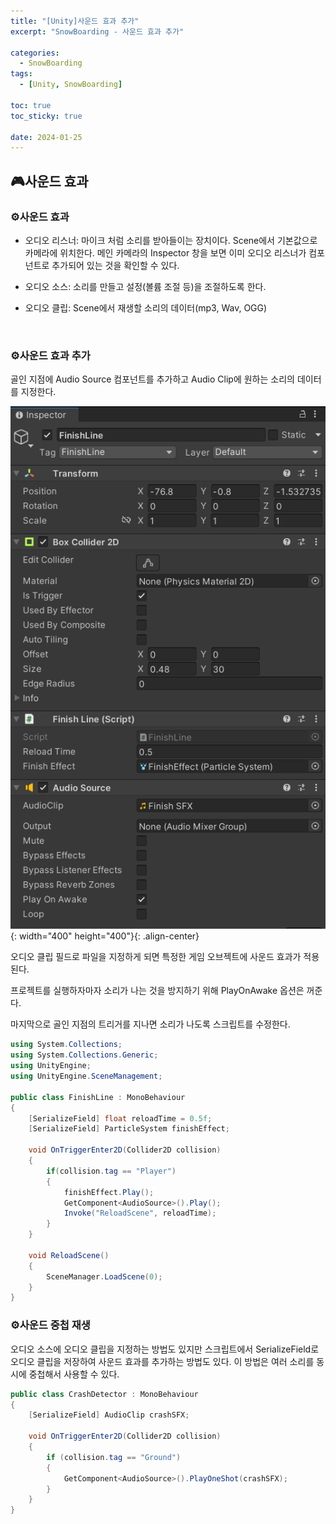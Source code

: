 ```yaml
---
title: "[Unity]사운드 효과 추가"
excerpt: "SnowBoarding - 사운드 효과 추가"

categories:
  - SnowBoarding
tags:
  - [Unity, SnowBoarding]

toc: true
toc_sticky: true

date: 2024-01-25
---
```


## 🎮사운드 효과
### ⚙️사운드 효과

* 오디오 리스너: 마이크 처럼 소리를 받아들이는 장치이다. Scene에서 기본값으로 카메라에 위치한다. 메인 카메라의 Inspector 창을 보면 이미 오디오 리스너가 컴포넌트로 추가되어 있는 것을 확인할 수 있다.

* 오디오 소스: 소리를 만들고 설정(볼륨 조절 등)을 조절하도록 한다.

* 오디오 클립: Scene에서 재생할 소리의 데이터(mp3, Wav, OGG)

<br>

### ⚙️사운드 효과 추가
골인 지점에 Audio Source 컴포넌트를 추가하고 Audio Clip에 원하는 소리의 데이터를 지정한다.

![AudioSource](/assets/images/SnowBoarding/AudioSource.png){: width="400" height="400"}{: .align-center}

오디오 클립 필드로 파일을 지정하게 되면 특정한 게임 오브젝트에 사운드 효과가 적용된다.

프로젝트를 실행하자마자 소리가 나는 것을 방지하기 위해 PlayOnAwake 옵션은 꺼준다.

마지막으로 골인 지점의 트리거를 지나면 소리가 나도록 스크립트를 수정한다.

```cs
using System.Collections;
using System.Collections.Generic;
using UnityEngine;
using UnityEngine.SceneManagement;

public class FinishLine : MonoBehaviour
{
    [SerializeField] float reloadTime = 0.5f;
    [SerializeField] ParticleSystem finishEffect;

    void OnTriggerEnter2D(Collider2D collision)
    {
        if(collision.tag == "Player")
        {
            finishEffect.Play();
            GetComponent<AudioSource>().Play();
            Invoke("ReloadScene", reloadTime);
        }
    }

    void ReloadScene()
    {
        SceneManager.LoadScene(0);
    }
}
```

### ⚙️사운드 중첩 재생

오디오 소스에 오디오 클립을 지정하는 방법도 있지만 스크립트에서 SerializeField로 오디오 클립을 저장하여 사운드 효과를 추가하는 방법도 있다. 이 방법은 여러 소리를 동시에 중첩해서 사용할 수 있다.

```cs
public class CrashDetector : MonoBehaviour
{
    [SerializeField] AudioClip crashSFX;

    void OnTriggerEnter2D(Collider2D collision)
    {
        if (collision.tag == "Ground")
        {
            GetComponent<AudioSource>().PlayOneShot(crashSFX);
        }
    }
}
```

<br><br>